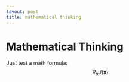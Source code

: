 ```yaml
---
layout: post
title: mathematical thinking
---
```


# Mathematical Thinking

Just test a math formula:
$$ \nabla_\boldsymbol{x} J(\boldsymbol{x}) $$
